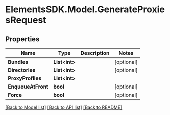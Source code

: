 # ElementsSDK.Model.GenerateProxiesRequest

## Properties

Name | Type | Description | Notes
------------ | ------------- | ------------- | -------------
**Bundles** | **List&lt;int&gt;** |  | [optional] 
**Directories** | **List&lt;int&gt;** |  | [optional] 
**ProxyProfiles** | **List&lt;int&gt;** |  | 
**EnqueueAtFront** | **bool** |  | [optional] 
**Force** | **bool** |  | [optional] 

[[Back to Model list]](../#documentation-for-models) [[Back to API list]](../#documentation-for-api-endpoints) [[Back to README]](../)

